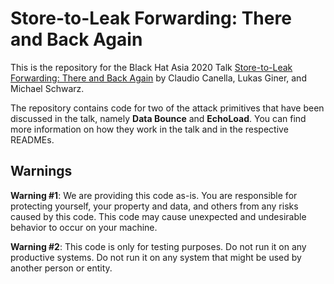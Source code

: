 # Store-to-Leak Forwarding: There and Back Again

This is the repository for the Black Hat Asia 2020 Talk [Store-to-Leak Forwarding: There and Back Again](https://www.blackhat.com/asia-20/briefings/schedule/index.html#store-to-leak-forwarding-there-and-back-again-18610) by Claudio Canella, Lukas Giner, and Michael Schwarz.

The repository contains code for two of the attack primitives that have been discussed in the talk, namely **Data Bounce** and **EchoLoad**. You can find more information on how they work in the talk and in the respective READMEs.

## Warnings
**Warning #1**: We are providing this code as-is. You are responsible for protecting yourself, your property and data, and others from any risks caused by this code. This code may cause unexpected and undesirable behavior to occur on your machine.

**Warning #2**: This code is only for testing purposes. Do not run it on any productive systems. Do not run it on any system that might be used by another person or entity.